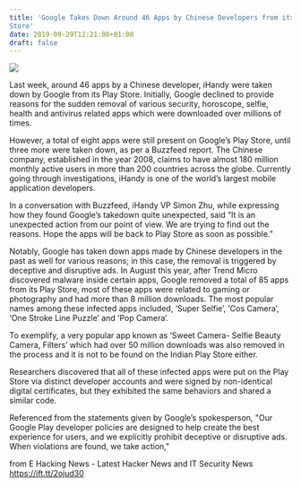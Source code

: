 ```yaml
---
title: 'Google Takes Down Around 46 Apps by Chinese Developers from its Play
Store'
date: 2019-09-29T12:21:00+01:00
draft: false
---
```


[![](https://1.bp.blogspot.com/-_1yHYQ9WTNI/XZCS7H-YOJI/AAAAAAAABnI/iB3JOKLVuCM2iDgUIjfolDMERQEIOhT4ACLcBGAsYHQ/s640/user-interface-1655006__340.png)](https://1.bp.blogspot.com/-_1yHYQ9WTNI/XZCS7H-YOJI/AAAAAAAABnI/iB3JOKLVuCM2iDgUIjfolDMERQEIOhT4ACLcBGAsYHQ/s1600/user-interface-1655006__340.png)

  
Last week, around 46 apps by a Chinese developer, iHandy were taken down by Google from its Play Store. Initially, Google declined to provide reasons for the sudden removal of various security, horoscope, selfie, health and antivirus related apps which were downloaded over millions of times.  
  
However, a total of eight apps were still present on Google’s Play Store, until three more were taken down, as per a Buzzfeed report. The Chinese company, established in the year 2008, claims to have almost 180 million monthly active users in more than 200 countries across the globe. Currently going through investigations, iHandy is one of the world’s largest mobile application developers.  
  
In a conversation with Buzzfeed, iHandy VP Simon Zhu, while expressing how they found Google’s takedown quite unexpected, said “It is an unexpected action from our point of view. We are trying to find out the reasons. Hope the apps will be back to Play Store as soon as possible.”  
  
Notably, Google has taken down apps made by Chinese developers in the past as well for various reasons; in this case, the removal is triggered by deceptive and disruptive ads. In August this year, after Trend Micro discovered malware inside certain apps, Google removed a total of 85 apps from its Play Store, most of these apps were related to gaming or photography and had more than 8 million downloads. The most popular names among these infected apps included, ‘Super Selfie’, ‘Cos Camera’, ‘One Stroke Line Puzzle’ and ‘Pop Camera’.  
  
To exemplify, a very popular app known as ‘Sweet Camera- Selfie Beauty Camera, Filters’ which had over 50 million downloads was also removed in the process and it is not to be found on the Indian Play Store either.  
  
Researchers discovered that all of these infected apps were put on the Play Store via distinct developer accounts and were signed by non-identical digital certificates, but they exhibited the same behaviors and shared a similar code.  
  
Referenced from the statements given by Google’s spokesperson, "Our Google Play developer policies are designed to help create the best experience for users, and we explicitly prohibit deceptive or disruptive ads. When violations are found, we take action,"

  
  
from E Hacking News - Latest Hacker News and IT Security News https://ift.tt/2ojud30
